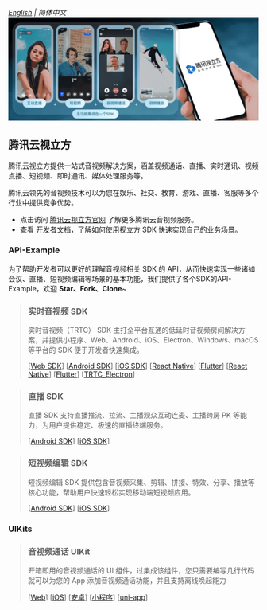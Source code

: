 _[English](README.md) | 简体中文_
![媒体服务标志](Preview/all-scene.jpg)

## 腾讯云视立方

腾讯云视立方提供一站式音视频解决方案，涵盖视频通话、直播、实时通讯、视频点播、短视频、即时通讯、媒体处理服务等。

腾讯云领先的音视频技术可以为您在娱乐、社交、教育、游戏、直播、客服等多个行业中提供竞争优势。

- 点击访问 [腾讯云视立方官网](https://cloud.tencent.com/product/rtcube) 了解更多腾讯云音视频服务。
- 查看 [开发者文档](https://cloud.tencent.com/document/product/1449)，了解如何使用视立方 SDK 快速实现自己的业务场景。

### API-Example
为了帮助开发者可以更好的理解音视频相关 SDK 的 API，从而快速实现一些诸如会议、直播、短视频编辑等场景的基本功能，我们提供了各个SDK的API-Example，欢迎 **Star、Fork、Clone**~

> ### 实时音视频 SDK
>实时音视频（TRTC） SDK 主打全平台互通的低延时音视频房间解决方案，并提供小程序、Web、Android、iOS、Electron、Windows、macOS 等平台的 SDK 便于开发者快速集成。
> 
>
> [[Web SDK](https://github.com/LiteAVSDK/TRTC_Web)]
[[Android SDK](https://github.com/LiteAVSDK/TRTC_Android)]
[[iOS SDK](https://github.com/LiteAVSDK/TRTC_iOS)]
[[React Native](https://github.com/LiteAVSDK/TRTC_Windows)]
[[Flutter](https://github.com/LiteAVSDK/TRTC_Mac)]
[[React Native](https://github.com/LiteAVSDK/TRTC_ReactNative)]
[[Flutter](https://github.com/LiteAVSDK/TRTC_Flutter)]
[[TRTC_Electron](https://github.com/LiteAVSDK/TRTC_Electron)]

> ### 直播 SDK
>
> 直播 SDK 支持直播推流、拉流、主播观众互动连麦、主播跨房 PK 等能力，为用户提供稳定、极速的直播终端服务。
>
> [[Android SDK](https://github.com/LiteAVSDK/Live_Android)]
> [[iOS SDK](https://github.com/LiteAVSDK/Live_iOS)]

> ### 短视频编辑 SDK
>
> 短视频编辑 SDK 提供包含音视频采集、剪辑、拼接、特效、分享、播放等核心功能，帮助用户快速轻松实现移动端短视频应用。
>
>[[Android SDK](https://github.com/LiteAVSDK/UGSV_Android)]
> [[iOS SDK](https://github.com/LiteAVSDK/UGSV_iOS)]


### UIKits

> ### 音视频通话 UIKit
>
> 开箱即用的音视频通话的 UI 组件，过集成该组件，您只需要编写几行代码就可以为您的 App 添加音视频通话功能，并且支持离线唤起能力
>
> [[Web](https://github.com/tencentyun/TUICallKit/tree/main/Web)]
[[iOS](https://github.com/tencentyun/TUICallKit/tree/main/iOS)]
[[安卓](https://github.com/tencentyun/TUICallKit/tree/main/Android)]
[[小程序](https://github.com/tencentyun/TUICallKit/tree/main/MiniProgram)]
[[uni-app](https://github.com/tencentyun/TUICallKit/tree/main/MiniProgram)]